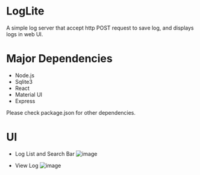 # LogLite

A simple log server that accept http POST request to save log, and displays logs in web UI.

# Major Dependencies

* Node.js
* Sqlite3
* React
* Material UI
* Express

Please check package.json for other dependencies.

# UI

* Log List and Search Bar
![image](https://user-images.githubusercontent.com/44904628/213971918-afcf7cc4-f494-477a-9b73-4f670803b829.png)

* View Log
![image](https://user-images.githubusercontent.com/44904628/213971718-16fc9604-2ea5-475c-95e8-655f2f7f9be6.png)
